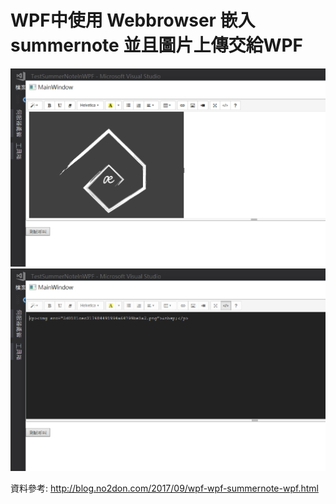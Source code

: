 # WPF中使用 Webbrowser 嵌入 summernote 並且圖片上傳交給WPF

![alt 預覽](https://github.com/donma/TestSummerNoteInWPF/blob/master/TestSummerNoteInWPF/sample1.jpg?raw=true)
![alt 預覽](https://github.com/donma/TestSummerNoteInWPF/blob/master/TestSummerNoteInWPF/sample2.jpg?raw=true)

資料參考:
http://blog.no2don.com/2017/09/wpf-wpf-summernote-wpf.html
